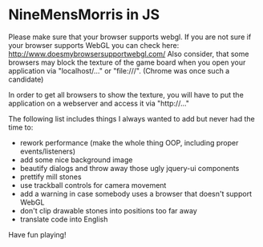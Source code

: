 NineMensMorris in JS
=================

Please make sure that your browser supports webgl.
If you are not sure if your browser supports WebGL you can check here:
http://www.doesmybrowsersupportwebgl.com/
Also consider, that some browsers may block the texture of the game board
when you open your application via "localhost/..." or "file:///".
(Chrome was once such a candidate)

In order to get all browsers to show the texture, you will have to put
the application on a webserver and access it via "http://..."

The following list includes things I always wanted to add but never had the time to:

* rework performance (make the whole thing OOP, including proper events/listeners)
* add some nice background image
* beautify dialogs and throw away those ugly jquery-ui components
* prettify mill stones
* use trackball controls for camera movement
* add a warning in case somebody uses a browser that doesn't support WebGL
* don't clip drawable stones into positions too far away
* translate code into English

Have fun playing!
